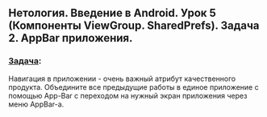 ## Нетология. Введение в Android. Урок 5 (Компоненты ViewGroup. SharedPrefs). Задача 2. AppBar приложения.

### [Задача](https://github.com/netology-code/and-homeworks/tree/master/2.2_viewgroups_sharedpref/2.2.2):

Навигация в приложении - очень важный атрибут качественного продукта. Объедините все предыдущие работы в единое приложение с помощью App-Bar с переходом на нужный экран приложения через меню AppBar-а.